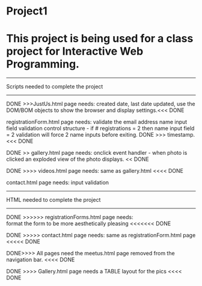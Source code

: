 # Project1
# This project is being used for a class project for Interactive Web Programming.

_______________________________________
Scripts needed to complete the project
_______________________________________

DONE >>>JustUs.html page needs: created date, last date updated, use the DOM/BOM objects to show the browser and display settings.<<< DONE

registrationForm.html page needs: 
validate the email address
name input field validation
control structure - if # registrations = 2 then name input field = 2
validation will force 2 name inputs before exiting. 
DONE >>> timestamp.<<< DONE

DONE >> gallery.html page needs: onclick event handler - when photo is clicked an exploded view of the photo displays. << DONE

DONE >>>> videos.html page needs: same as gallery.html <<<< DONE

contact.html page needs: input validation 

______________________________________
HTML needed to complete the project
______________________________________

DONE >>>>>> registrationForms.html page needs:  
format the form to be more aesthetically pleasing <<<<<<< DONE

DONE >>>>> contact.html page needs: same as registrationForm.html page <<<<< DONE

DONE>>>> All pages need the meetus.html page removed from the navigation bar. <<<< DONE

DONE >>>> Gallery.html page needs a TABLE layout for the pics <<<< DONE
